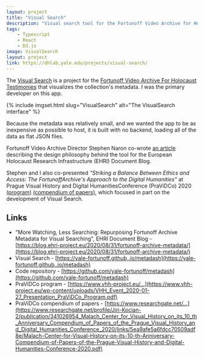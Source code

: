 ```yaml
---
layout: project
title: "Visual Search"
description: "Visual search tool for the Fortunoff Video Archive for Holocaust Testimonies at Yale University"
tags: 
    - Typescript
    - React
    - D3.js
image: VisualSearch
layout: project
link: https://dhlab.yale.edu/projects/visual-search/
---
```


The [Visual Search](https://yale-fortunoff.github,.io/metadash) is a project for the [Fortunoff Video Archive For Holocaust Testimonies](https://fortunoff.library.yale.edu/) that visualizes the collection's metadata. I was the primary developer on this app.

{% include imgset.html slug="VisualSearch" alt="The VisualSearch interface" %}  

Because the metadata was relatively small, and we wanted the app to be as
inexpensive as possible to host, it is built with no backend, loading all of the data as flat JSON files.

Fortunoff Video Archive Director Stephen Naron co-wrote [an article]((https://blog.ehri-project.eu/2020/08/31/fortunoff-archive-metadata/)) describing the design philosophy behind the tool for the European Holocaust Research Infrastructure (EHRI) Document Blog.  

Stephen and I also co-presented *"Striking a Balance Between Ethics and Access: The FortunoffArchive's Approach to the Digital Humanities"* at Prague Visual History and Digital HumanitiesConference (PraViDCo) 2020 [(program)](https://www.vhh-project.eu/wp-content/uploads/VHH_Event_2020-01-27_Presentation_PraViDCo_Program.pdf) [(compendium of papers)](https://www.researchgate.net/profile/Jiri-Kocian-2/publication/341026954_Malach_Center_for_Visual_History_on_its_10_th_Anniversary_Compendium_of_Papers_of_the_Prague_Visual_History_and_Digital_Humanities_Conference_2020/links/5ea9afe5a6fdcc70509adf8e/Malach-Center-for-Visual-History-on-its-10-th-Anniversary-Compendium-of-Papers-of-the-Prague-Visual-History-and-Digital-Humanities-Conference-2020.pdf), which focused in part on the development of Visual Search.

## Links  

* "More Watching, Less Searching: Repurposing Fortunoff Archive Metadata for Visual Searching", EHRI Document Blog - [https://blog.ehri-project.eu/2020/08/31/fortunoff-archive-metadata/](https://blog.ehri-project.eu/2020/08/31/fortunoff-archive-metadata/)
* Visual Search - [https://yale-fortunoff.github,.io/metadash](https://yale-fortunoff.github,.io/metadash)
* Code repository - [https://github.com/yale-fortunoff/metadash](https://github.com/yale-fortunoff/metadash)
* PraViDCo program - [https://www.vhh-project.eu/...](https://www.vhh-project.eu/wp-content/uploads/VHH_Event_2020-01-27_Presentation_PraViDCo_Program.pdf)
* PraViDCo compendium of papers - [https://www.researchgate.net/...](https://www.researchgate.net/profile/Jiri-Kocian-2/publication/341026954_Malach_Center_for_Visual_History_on_its_10_th_Anniversary_Compendium_of_Papers_of_the_Prague_Visual_History_and_Digital_Humanities_Conference_2020/links/5ea9afe5a6fdcc70509adf8e/Malach-Center-for-Visual-History-on-its-10-th-Anniversary-Compendium-of-Papers-of-the-Prague-Visual-History-and-Digital-Humanities-Conference-2020.pdf)
